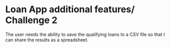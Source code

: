 # Loan App additional features/ Challenge 2
The user needs the ability to save the qualifying loans to a CSV file so that I can share the results as a spreadsheet.
